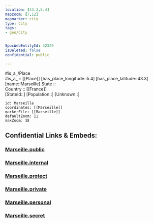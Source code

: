 ```yaml
---
location: [43.3,5.4] 
mapzoom: [7,12] 
mapmarker: city 
type: City
tags:
- geo/City


SpocWebEntityId: 32329
isDeleted: false
confidential: public

---
```

#is_a_/Place  
#is_a_ :: [[Place]] 
[has_place_longitude::5.4] 
[has_place_latitude::43.3] 
[name::Marseille] 
State ::  
Country :: [[France]]  
[StateId::] 
[Population::] 
[Unknown::] 


```leaflet
id: Marseille
coordinates: [[Marseille]] 
markerFile: [[Marseille]] 
defaultZoom: 11 
maxZoom: 18
```


## Confidential Links & Embeds: 

### [Marseille.public](/_public/\Earth\Continent\Europe\Europe~West\France\regions~France\Provence-Alpes-Côte_d'Azur\departments~Provence\Bouches-du-Rhône\communes~Rhône\Marseille\cities~MarseilleMarseille.public.md) 

### [Marseille.internal](/_internal/\Earth\Continent\Europe\Europe~West\France\regions~France\Provence-Alpes-Côte_d'Azur\departments~Provence\Bouches-du-Rhône\communes~Rhône\Marseille\cities~MarseilleMarseille.internal.md) 

### [Marseille.protect](/_protect/\Earth\Continent\Europe\Europe~West\France\regions~France\Provence-Alpes-Côte_d'Azur\departments~Provence\Bouches-du-Rhône\communes~Rhône\Marseille\cities~MarseilleMarseille.protect.md) 

### [Marseille.private](/_private/\Earth\Continent\Europe\Europe~West\France\regions~France\Provence-Alpes-Côte_d'Azur\departments~Provence\Bouches-du-Rhône\communes~Rhône\Marseille\cities~MarseilleMarseille.private.md) 

### [Marseille.personal](/_personal/\Earth\Continent\Europe\Europe~West\France\regions~France\Provence-Alpes-Côte_d'Azur\departments~Provence\Bouches-du-Rhône\communes~Rhône\Marseille\cities~MarseilleMarseille.personal.md) 

### [Marseille.secret](/_secret/\Earth\Continent\Europe\Europe~West\France\regions~France\Provence-Alpes-Côte_d'Azur\departments~Provence\Bouches-du-Rhône\communes~Rhône\Marseille\cities~MarseilleMarseille.secret.md)


